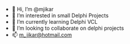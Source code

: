 - 👋 Hi, I’m @mjikar
- 👀 I’m interested in small Delphi Projects
- 🌱 I’m currently learning Delphi VCL
- 💞️ I’m looking to collaborate on delphi projects
- 📫 m_jikar@hotmail.com 

